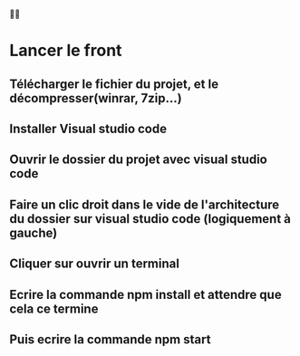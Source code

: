 👋👋

# Lancer le front

## Télécharger le fichier du projet, et le décompresser(winrar, 7zip...)

## Installer Visual studio code

## Ouvrir le dossier du projet avec visual studio code

## Faire un clic droit dans le vide de l'architecture du dossier sur visual studio code (logiquement à gauche)

## Cliquer sur ouvrir un terminal

## Ecrire la commande npm install et attendre que cela ce termine

## Puis ecrire la commande npm start

